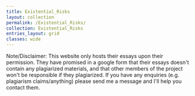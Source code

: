```yaml
---
title: Existential_Risks
layout: collection
permalink: /Existential_Risks/
collection: Existential_Risks
entries_layout: grid
classes: wide
---
```


Note/Disclaimer: This website only hosts their essays upon their permission. They have promised in a google form that their essays doesn't contain any plagiarized materials, and that other members of the project won't be responsible if they plagiarized. If you have any enquiries (e.g. plagiarism claims/anything) please send me a message and I'll help you contact them.

